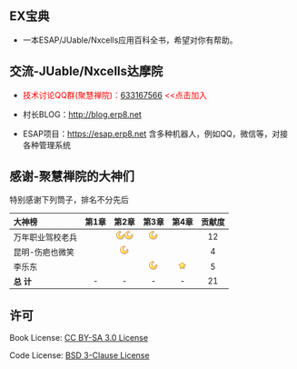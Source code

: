 ## EX宝典
* 一本ESAP/JUable/Nxcells应用百科全书，希望对你有帮助。
 
## 交流-JUable/Nxcells达摩院
* <span style="color:red">技术讨论QQ群(聚慧禅院)：[633167566](https://jq.qq.com/?_wv=1027&k=5MvAWmv) <<点击加入</span>

* 村长BLOG：http://blog.erp8.net

* ESAP项目：https://esap.erp8.net 含多种机器人，例如QQ，微信等，对接各种管理系统

## 感谢-聚慧禅院的大神们
特别感谢下列筒子，排名不分先后  

|大神榜|第1章|第2章|第3章|第4章|贡献度|
|:----|:--:|:--:|:--:|:--:|:--:|
|万年职业驾校老兵	||![2][b]![2][b]|![3][b]||12|
|昆明-伤疤也微笑 ||![2][b]|||4|
|李乐东 |||![3][b]|![4][c]|5|
|**总 计**|-|-|-|-|21|

[c]:/images/c.png "+1"
[b]:/images/b.png "+4"
[a]:/images/a.png "+16"
[s]:/images/s.png "+64"

## 许可
Book License: [CC BY-SA 3.0 License](http://creativecommons.org/licenses/by-sa/3.0/)

Code License: [BSD 3-Clause License](LICENSE.md)
